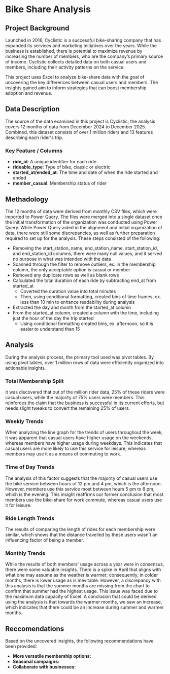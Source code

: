 # Bike Share Analysis 

## Project Background
Launched in 2016, Cyclistic is a successful bike-sharing company that has expanded its services and marketing initiatives over the years. While the business is established, there is potential to maximize revenue by increasing the number of members, who are the company’s primary source of income. Cyclistic collects detailed data on both casual users and members, including their activity patterns on the service.

This project uses Excel to analyze bike-share data with the goal of uncovering the key differences between casual users and members. The insights gained aim to inform strategies that can boost membership adoption and revenue. 

## Data Description 

The source of the data examined in this project is Cyclistic; the analysis covers 12 months of data from December 2024 to December 2025. Combined, this dataset consists of over 1 million riders and 13 features describing each rider's trip. 

### Key Feature / Columns
- **ride_id**: A unique identifier for each ride
- **rideable_type**: Type of bike, classic or electric
- **started_at/ended_at**: The time and date of when the ride started and ended
- **member_casual**: Membership status of rider

## Methadology 
The 12 months of data were derived from monthly CSV files, which were imported to Power Query. The files were merged into a single dataset once the initial transformation of the organization was conducted using Power Query. While Power Query aided in the alignment and initial organization of data, there were still some discrepancies, as well as further preparation required to set up for the analysis. These steps consisted of the following:

- Removing the start_station_name, end_station_name, start_station_id, and end_station_id columns, there were many null values, and it served no purpose in what was intended with the data
- Scanned through the filter to remove outliers, ex. in the membership column, the only acceptable option is casual or member
- Removed any duplicate rows as well as blank rows
- Calculated the total duration of each ride by subtracting end_at from started_at
  - Coverted the duration value into total minutes
  - Then, using conditional formatting, created bins of time frames, ex. less than 10 min to enhance readability during analysis
- Extracted the day and month from the started_at column
- From the started_at column, created a column with the time, including just the hour of the day the trip started
  - Using conditional formatting created bins, ex. afternoon, so it is easier to understand than 15

## Analysis
During the analysis process, the primary tool used was pivot tables. By using pivot tables, over 1 million rows of data were efficiently organized into actionable insights. 

### Total Membership Split 
It was discovered that out of the million rider data, 25% of these riders were casual users, while the majority of 75% users were members. This reinforces the claim that the business is successful in its current efforts, but needs slight tweaks to convert the remaining 25% of users. 

### Weekly Trends 
When analyzing the line graph for the trends of users throughout the week, it was apparent that casual users have higher usage on the weekends, whereas members have higher usage during weekdays. This indicates that casual users are more likely to use this service for leisure, whereas members may use it as a means of commuting to work.

### Time of Day Trends
The analysis of this factor suggests that the majority of casual users use the bike service between hours of 12 pm and 4 pm, which is the afternoon. However, members use this service most between hours 5 pm to 8 pm, which is the evening. This insight reaffirms our former conclusion that most members use the bike-share for work commute, whereas casual users use it for leisure. 

### Ride Length Trends
The results of comparing the length of rides for each membership were similar, which shows that the distance travelled by these users wasn't an influencing factor of being a member. 

### Monthly Trends
While the results of both members' usage across a year were in consensus, there were some valuable insights. There is a spike in April that aligns with what one may assume as the weather is warmer; consequently, in colder months, there is lower usage as is inevitable. However, a discrepancy with this analysis is that the summer months are missing from the chart to confirm that summer had the highest usage. This issue was faced due to the maximum data capacity of Excel. A conclusion that could be derived using the analysis is that towards the warmer months, we saw an increase, which indicates that there could be an increase during summer and warmer months. 
 
## Reccomendations 
Based on the uncovered insights, the following recommendations have been provided:
- **More versatile membership options:**
- **Seasonal campaigns:**
- **Collaborate with businesses:**

